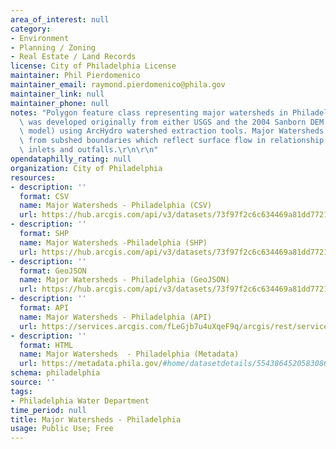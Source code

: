 ```yaml
---
area_of_interest: null
category:
- Environment
- Planning / Zoning
- Real Estate / Land Records
license: City of Philadelphia License
maintainer: Phil Pierdomenico
maintainer_email: raymond.pierdomenico@phila.gov
maintainer_link: null
maintainer_phone: null
notes: "Polygon feature class representing major watersheds in Philadelphia. Data\
  \ was developed originally from either USGS and the 2004 Sanborn DEM (digital elevation\
  \ model) using ArcHydro watershed extraction tools. Major Watersheds are dissolved\
  \ from subshed boundaries which reflect surface flow in relationship to stormwater\
  \ inlets and outfalls.\r\n\r\n"
opendataphilly_rating: null
organization: City of Philadelphia
resources:
- description: ''
  format: CSV
  name: Major Watersheds - Philadelphia (CSV)
  url: https://hub.arcgis.com/api/v3/datasets/73f97f2c6c634469a81dd7721661b63f_0/downloads/data?format=csv&spatialRefId=2272&where=1%3D1
- description: ''
  format: SHP
  name: Major Watersheds -Philadelphia (SHP)
  url: https://hub.arcgis.com/api/v3/datasets/73f97f2c6c634469a81dd7721661b63f_0/downloads/data?format=shp&spatialRefId=2272&where=1%3D1
- description: ''
  format: GeoJSON
  name: Major Watersheds - Philadelphia (GeoJSON)
  url: https://hub.arcgis.com/api/v3/datasets/73f97f2c6c634469a81dd7721661b63f_0/downloads/data?format=geojson&spatialRefId=4326&where=1%3D1
- description: ''
  format: API
  name: Major Watersheds - Philadelphia (API)
  url: https://services.arcgis.com/fLeGjb7u4uXqeF9q/arcgis/rest/services/Major_Watersheds_Phila/FeatureServer/0/query?outFields=*&where=1%3D1
- description: ''
  format: HTML
  name: Major Watersheds  - Philadelphia (Metadata)
  url: https://metadata.phila.gov/#home/datasetdetails/5543864520583086178c4e78/representationdetails/56ccb526a7b14521241eff3b/
schema: philadelphia
source: ''
tags:
- Philadelphia Water Department
time_period: null
title: Major Watersheds - Philadelphia
usage: Public Use; Free
---
```

